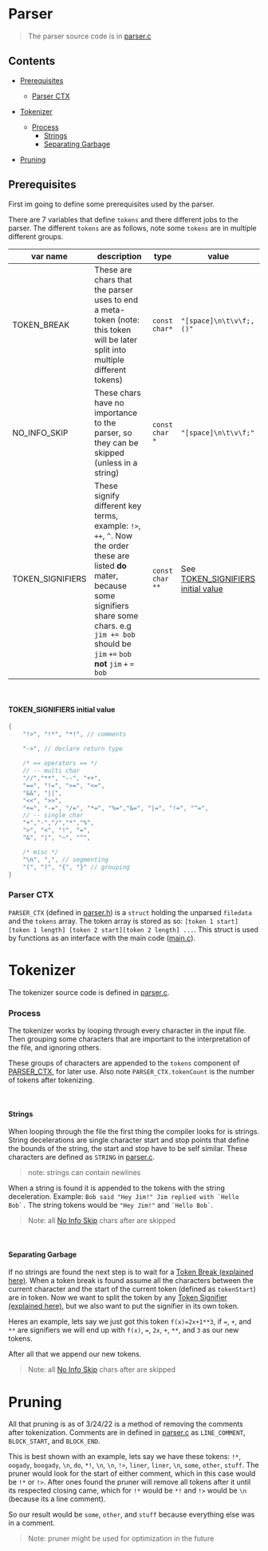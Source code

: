 # Parser

> The parser source code is in [parser.c](../../src/parser/parser.c)

## Contents

* [Prerequisites](#prerequisites)
    * [Parser CTX](#parser-ctx)

* [Tokenizer](#tokenizer)
    * [Process](#process)
        * [Strings](#strings)
        * [Separating Garbage](#separating-garbage)

* [Pruning](#pruning)

## Prerequisites

First im going to define some prerequisites used by the parser. 

There are 7 variables that define `tokens` and there different jobs to the parser. The different `tokens` are as follows, note some `tokens` are in multiple different groups.

| var name | description | type | value |
| - | - | - | - |
| TOKEN_BREAK | These are chars that the parser uses to end a meta-token (note: this token will be later split into multiple different tokens) | <nobr>`const char*`</nobr> | <nobr>`"[space]\n\t\v\f;,()"`</nobr> |
| NO_INFO_SKIP | These chars have no importance to the parser, so they can be skipped (unless in a string) | <nobr>`const char *`</nobr> | <nobr>`"[space]\n\t\v\f;"`</nobr> |
| TOKEN_SIGNIFIERS | These signify different key terms, example: `!>`, `++`, `^`. Now the order these are listed __do__ mater, because some signifiers share some chars. e.g `jim += bob` should be `jim` `+=` `bob` __not__ `jim` `+` `=` `bob` | <nobr>`const char **`</nobr> | See [TOKEN_SIGNIFIERS initial value](#tokensignifiers-initial-value) |

</br>

#### TOKEN_SIGNIFIERS initial value
```c
{
    "!>", "!*", "*!", // comments
    
    "->", // declare return type

    /* == operators == */
    // -- multi char
    "//","**", "--", "++",
    "==", "!=", ">=", "<=",
    "&&", "||",
    "<<", ">>",
    "+=", "-=", "/=", "*=", "%=","&=", "|=", "!=", "^=",
    // -- single char
    "+","-","/","*","%",
    ">", "<", "!", "=",
    "&", "|", "~", "^",

    /* misc */
    "\n", ",", // segmenting
    "(", ")", "{", "}" // grouping
}
``` 

### Parser CTX

`PARSER_CTX` (defined in [parser.h](../../src/parser/parser.h)) is a `struct` holding the unparsed `filedata` and the `tokens` array. The token array is stored as so: `[token 1 start][token 1 length] [token 2 start][token 2 length] ...`. This struct is used by functions as an interface with the main code ([main.c](../../src/main.c)).

# Tokenizer

The tokenizer source code is defined in [parser.c](../../src/parser/parser.c).

### Process

The tokenizer works by looping through every character in the input file. Then grouping some characters that are important to the interpretation of the file, and ignoring others. 

These groups of characters are appended to the `tokens` component of [PARSER_CTX](#parser-ctx), for later use. Also note `PARSER_CTX.tokenCount` is the number of tokens after tokenizing.

</br>

#### Strings

When looping through the file the first thing the compiler looks for is strings. String decelerations are single character start and stop points that define the bounds of the string, the start and stop have to be self similar. These characters are defined as `STRING` in [parser.c](../../src/parser/parser.c).
> note: strings can contain newlines

When a string is found it is appended to the tokens with the string deceleration. Example: ```Bob said "Hey Jim!" Jim replied with `Hello Bob`.``` The string tokens would be `"Hey Jim!"` and ``` `Hello Bob` ```.

> Note: all [No Info Skip](#prerequisites) chars after are skipped

</br>

#### Separating Garbage

If no strings are found the next step is to wait for a [Token Break (explained here)](#prerequisites). When a token break is found assume all the characters between the current character and the start of the current token (defined as `tokenStart`) are in token. Now we want to split the token by any [Token Signifier (explained here)](#prerequisites), but we also want to put the signifier in its own token. 

Heres an example, lets say we just got this token `f(x)=2x+1**3`, if `=`, `+`, and `**` are signifiers we will end up with `f(x)`, `=`, `2x`, `+`, `**`, and `3` as our new tokens.

After all that we append our new tokens.

> Note: all [No Info Skip](#prerequisites) chars after are skipped

# Pruning

All that pruning is as of 3/24/22 is a method of removing the comments after tokenization. Comments are in defined in [parser.c](../../src/parser/parser.c) as `LINE_COMMENT`, `BLOCK_START`, and `BLOCK_END`.

This is best shown with an example, lets say we have these tokens: `!*`, `oogady`, `boogady`, `\n`, `do`, `*!`, `\n`, `\n`, `!>`, `liner`, `liner`, `\n`, `some`, `other`, `stuff`. The pruner would look for the start of either comment, which in this case would be `!*` or `!>`. After ones found the pruner will remove all tokens after it until its respected closing came, which for `!*` would be `*!` and `!>` would be `\n` (because its a line comment).

So our result would be `some`, `other`, and `stuff` because everything else was in a comment.

> Note: pruner might be used for optimization in the future